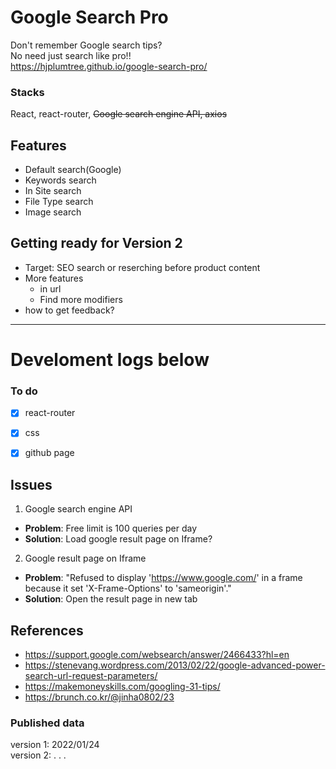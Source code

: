 
# Google Search Pro

Don't remember Google search tips?  
No need just search like pro!!   
<https://hjplumtree.github.io/google-search-pro/>   



### Stacks

React, react-router, ~~Google search engine API, axios~~  



## Features

- Default search(Google)
- Keywords search
- In Site search
- File Type search
- Image search

   


## Getting ready for Version 2

- Target: SEO search or reserching before product content
- More features
  - in url
  - Find more modifiers
- how to get feedback?


---



# Develoment logs below


### To do

- [X] react-router
- [X] css
- [X] github page



## Issues

1. Google search engine API

- **Problem**: Free limit is 100 queries per day
- **Solution**: Load google result page on Iframe?

2. Google result page on Iframe

- **Problem**: "Refused to display 'https://www.google.com/' in a frame because it set 'X-Frame-Options' to 'sameorigin'."
- **Solution**: Open the result page in new tab



## References

- https://support.google.com/websearch/answer/2466433?hl=en
- https://stenevang.wordpress.com/2013/02/22/google-advanced-power-search-url-request-parameters/
- https://makemoneyskills.com/googling-31-tips/
- https://brunch.co.kr/@jinha0802/23



### Published data
version 1: 2022/01/24   
version 2: . . . 
